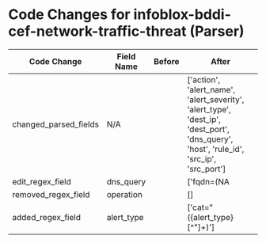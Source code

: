 # Code Changes for infoblox-bddi-cef-network-traffic-threat (Parser)

| Code Change | Field Name | Before | After |
|-------------|------------|--------|-------|
| changed_parsed_fields | N/A |  | ['action', 'alert_name', 'alert_severity', 'alert_type', 'dest_ip', 'dest_port', 'dns_query', 'host', 'rule_id', 'src_ip', 'src_port'] |
| edit_regex_field | dns_query |  | ['fqdn=(NA|({dns_query}[\w\-.]+))'] |
| removed_regex_field | operation |  | [] |
| added_regex_field | alert_type |  | ['cat="({alert_type}[^"]+)'] |